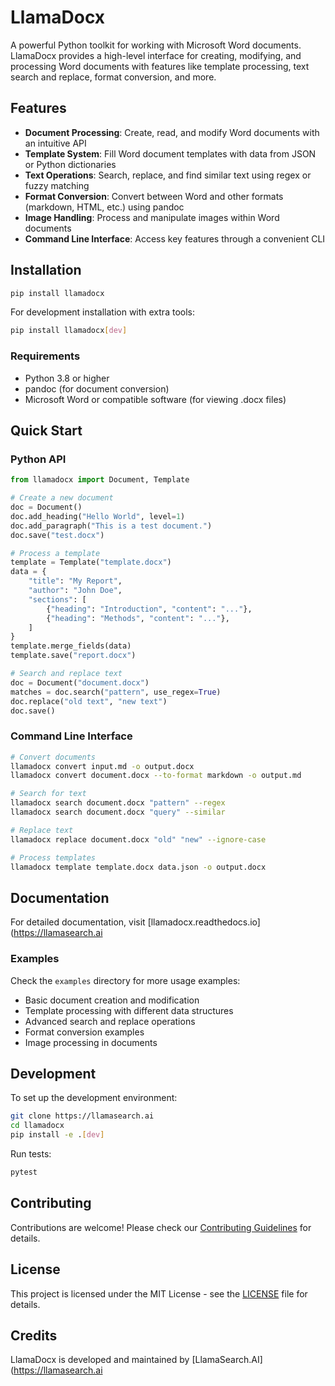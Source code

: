 # LlamaDocx

A powerful Python toolkit for working with Microsoft Word documents. LlamaDocx provides a high-level interface for creating, modifying, and processing Word documents with features like template processing, text search and replace, format conversion, and more.

## Features

- **Document Processing**: Create, read, and modify Word documents with an intuitive API
- **Template System**: Fill Word document templates with data from JSON or Python dictionaries
- **Text Operations**: Search, replace, and find similar text using regex or fuzzy matching
- **Format Conversion**: Convert between Word and other formats (markdown, HTML, etc.) using pandoc
- **Image Handling**: Process and manipulate images within Word documents
- **Command Line Interface**: Access key features through a convenient CLI

## Installation

```bash
pip install llamadocx
```

For development installation with extra tools:

```bash
pip install llamadocx[dev]
```

### Requirements

- Python 3.8 or higher
- pandoc (for document conversion)
- Microsoft Word or compatible software (for viewing .docx files)

## Quick Start

### Python API

```python
from llamadocx import Document, Template

# Create a new document
doc = Document()
doc.add_heading("Hello World", level=1)
doc.add_paragraph("This is a test document.")
doc.save("test.docx")

# Process a template
template = Template("template.docx")
data = {
    "title": "My Report",
    "author": "John Doe",
    "sections": [
        {"heading": "Introduction", "content": "..."},
        {"heading": "Methods", "content": "..."},
    ]
}
template.merge_fields(data)
template.save("report.docx")

# Search and replace text
doc = Document("document.docx")
matches = doc.search("pattern", use_regex=True)
doc.replace("old text", "new text")
doc.save()
```

### Command Line Interface

```bash
# Convert documents
llamadocx convert input.md -o output.docx
llamadocx convert document.docx --to-format markdown -o output.md

# Search for text
llamadocx search document.docx "pattern" --regex
llamadocx search document.docx "query" --similar

# Replace text
llamadocx replace document.docx "old" "new" --ignore-case

# Process templates
llamadocx template template.docx data.json -o output.docx
```

## Documentation

For detailed documentation, visit [llamadocx.readthedocs.io](https://llamasearch.ai

### Examples

Check the `examples` directory for more usage examples:

- Basic document creation and modification
- Template processing with different data structures
- Advanced search and replace operations
- Format conversion examples
- Image processing in documents

## Development

To set up the development environment:

```bash
git clone https://llamasearch.ai
cd llamadocx
pip install -e .[dev]
```

Run tests:

```bash
pytest
```

## Contributing

Contributions are welcome! Please check our [Contributing Guidelines](CONTRIBUTING.md) for details.

## License

This project is licensed under the MIT License - see the [LICENSE](LICENSE) file for details.

## Credits

LlamaDocx is developed and maintained by [LlamaSearch.AI](https://llamasearch.ai 